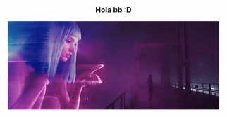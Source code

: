 
### <div align="center">Hola bb :D</div> 
<div align="center">
<img src="https://github.com/JMNRA/JMNRA/blob/main/gifs/prueba.gif" alt="prueba" />

</div>


<!--
**JMNRA/JMNRA** is a ✨ _special_ ✨ repository because its `README.md` (this file) appears on your GitHub profile.

Here are some ideas to get you started:

- 🔭 I’m currently working on ...
- 🌱 I’m currently learning ...
- 👯 I’m looking to collaborate on ...
- 🤔 I’m looking for help with ...
- 💬 Ask me about ...
- 📫 How to reach me: ...
- 😄 Pronouns: ...
- ⚡ Fun fact: ...
-->
